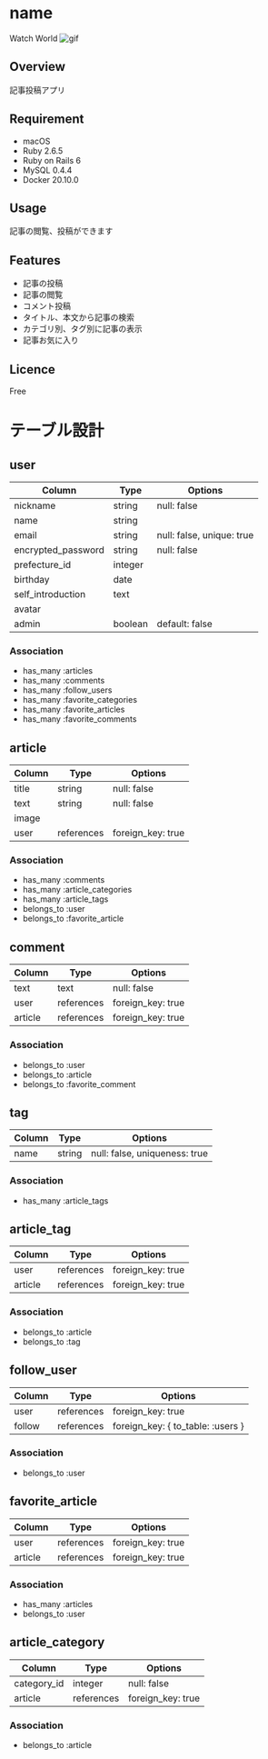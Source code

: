 # name
Watch World
![gif](https://i.gyazo.com/9e64145c1eea34c4d38ccac671b8b1ea.gif)


## Overview
記事投稿アプリ

## Requirement
- macOS
- Ruby 2.6.5
- Ruby on Rails 6
- MySQL 0.4.4
- Docker 20.10.0

## Usage
記事の閲覧、投稿ができます

## Features
- 記事の投稿
- 記事の閲覧
- コメント投稿
- タイトル、本文から記事の検索
- カテゴリ別、タグ別に記事の表示
- 記事お気に入り

## Licence
Free

# テーブル設計

## user

| Column             | Type    | Options                   |
| ------------------ | ------- | ------------------------- |
| nickname           | string  | null: false               |
| name               | string  |                           |
| email              | string  | null: false, unique: true |
| encrypted_password | string  | null: false               |
| prefecture_id      | integer |                           |
| birthday           | date    |                           |
| self_introduction  | text    |                           |
| avatar             |         |                           |
| admin              | boolean | default: false            |

### Association
- has_many :articles
- has_many :comments
- has_many :follow_users
- has_many :favorite_categories
- has_many :favorite_articles
- has_many :favorite_comments


## article

| Column | Type       | Options           |
| ------ | ---------- | ----------------- |
| title  | string     | null: false       |
| text   | string     | null: false       |
| image  |            |                   |
| user   | references | foreign_key: true |

### Association
- has_many :comments
- has_many :article_categories
- has_many :article_tags
- belongs_to :user
- belongs_to :favorite_article


## comment

| Column  | Type       | Options           |
| ------- | ---------- | ----------------- |
| text    | text       | null: false       |
| user    | references | foreign_key: true |
| article | references | foreign_key: true |

### Association
- belongs_to :user
- belongs_to :article
- belongs_to :favorite_comment

## tag

| Column | Type       | Options                       |
| ------ | ---------- | ----------------------------- |
| name   | string     | null: false, uniqueness: true |

### Association
- has_many :article_tags


## article_tag

| Column  | Type       | Options           |
| ------- | ---------- | ----------------- |
| user    | references | foreign_key: true |
| article | references | foreign_key: true |

### Association
- belongs_to :article
- belongs_to :tag

## follow_user

| Column | Type       | Options                           |
| ------ | ---------- | --------------------------------- |
| user   | references | foreign_key: true                 |
| follow | references | foreign_key: { to_table: :users } |

### Association
- belongs_to :user


## favorite_article

| Column  | Type       | Options           |
| ------- | ---------- | ----------------- |
| user    | references | foreign_key: true |
| article | references | foreign_key: true |

### Association
- has_many :articles
- belongs_to :user


## article_category

| Column      | Type       | Options           |
| ----------- | ---------- | ----------------- |
| category_id | integer    | null: false       |
| article     | references | foreign_key: true |

### Association
- belongs_to :article
